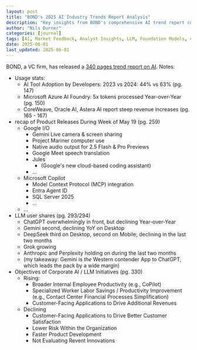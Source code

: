 ```yaml
---
layout: post
title: "BOND's 2025 AI Industry Trends Report Analysis"
description: "Key insights from BOND's comprehensive AI trend report covering developer adoption, market shares, corporate initiatives, and major product releases in the AI space."
author: "Nils Durner"
categories: [journal]
tags: [AI, Market Feedback, Analyst Insights, LLM, Foundation Models, corporate-ai, developer-tools]
date: 2025-06-01
last_updated: 2025-06-01
---
```


BOND, a VC firm, has released a [340 pages trend report on AI](https://www.bondcap.com/reports/tai). Notes:
* Usage stats:
    * AI Tool Adoption by Developers: 2023 vs 2024: 44% vs 63% (pg. 147)
    * Microsoft Azure AI Foundry: 5x tokens processed Year-over-Year (pg. 150)
    * CoreWeave, Oracle AI, Astera AI report steep revenue increases (pg. 165 - 167)
* recap of Product Releases During Week of May 19 (pg. 259)
    * Google I/O
        * Gemini Live camera & screen sharing
        * Project Mariner computer use
        * Native audio output for 2.5 Flash & Pro Previews
        * Google Meet speech translation
        * Jules
            * (Google's new cloud-based coding assistant)
        * ...
    * Microsoft Copilot
        * Model Context Protocol (MCP) integration
        * Entra Agent ID
        * SQL Server 2025
        * ...
    * ...
* LLM user shares (pg. 293/294)
    * ChatGPT overwhelmingly in front, but declining Year-over-Year
    * Gemini second, declining YoY on Desktop
    * DeepSeek third on Desktop, second on Mobile; declining in the last two months
    * Grok growing
    * Anthropic and Perplexity holding on during the last two months
    * (my takeaway: Gemini is *the* Western contender App to ChatGPT, which leads the pack by a wide margin)
* Objectives of Corporate Al / LLM Initiatives (pg. 330)
    * Rising:
        * Broader Internal Employee Productivity (e.g., CoPilot)
        * Specialized Worker Labor Savings / Productivity Improvement (e.g., Contact Center Financial Processes Simplification)
        * Customer-Facing Applications to Drive Additional Revenues
    * Declining
        * Customer-Facing Applications to Drive Better Customer Satisfaction
        * Lower Risk Within the Organization
        * Faster Product Development
        * Not Evaluating Revent Innovations
